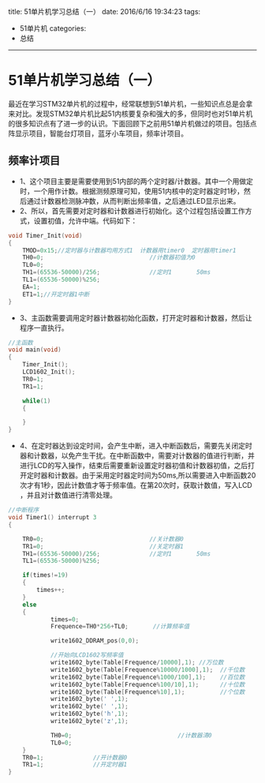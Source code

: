 title: 51单片机学习总结（一）
date: 2016/6/16 19:34:23
tags:
- 51单片机
categories:
- 总结
---

# 51单片机学习总结（一）

最近在学习STM32单片机的过程中，经常联想到51单片机，一些知识点总是会拿来对比。发现STM32单片机比起51内核要复杂和强大的多，但同时也对51单片机的很多知识点有了进一步的认识。下面回顾下之前用51单片机做过的项目。包括点阵显示项目，智能台灯项目，蓝牙小车项目，频率计项目。

<!-- more -->

## 频率计项目
- 1、这个项目主要是需要使用到51内部的两个定时器/计数器。其中一个用做定时，一个用作计数。根据测频原理可知，使用51内核中的定时器定时1秒，然后通过计数器检测脉冲数，从而判断出频率值，之后通过LED显示出来。
- 2、所以，首先需要对定时器和计数器进行初始化。这个过程包括设置工作方式，设置初值，允许中端。代码如下：

```c
void Timer_Init(void)
{
	TMOD=0x15;//定时器与计数器均用方式1  计数器用timer0  定时器用timer1
	TH0=0;								//计数器初值为0
	TL0=0;								
	TH1=(65536-50000)/256;				//定时1		50ms
	TL1=(65536-50000)%256;
	EA=1;
	ET1=1;//开定时器1中断
}
```

- 3、主函数需要调用定时器计数器初始化函数，打开定时器和计数器，然后让程序一直执行。

```c
//主函数
void main(void)
{
	Timer_Init();
	LCD1602_Init();
	TR0=1;
	TR1=1;

	while(1)
	{

	}
}

```

- 4、在定时器达到设定时间，会产生中断，进入中断函数后，需要先关闭定时器和计数器，以免产生干扰。在中断函数中，需要对计数器的值进行判断，并进行LCD的写入操作，结束后需要重新设置定时器初值和计数器初值，之后打开定时器和计数器。由于采用定时器定时间为50ms,所以需要进入中断函数20次才有1秒，因此计数值才等于频率值。在第20次时，获取计数值，写入LCD ，并且对计数值进行清零处理。

```c
//中断程序
void Timer1() interrupt 3
{

	TR0=0;								//关计数器0
	TR1=0;								//关定时器1
	TH1=(65536-50000)/256;				//定时1		50ms
	TL1=(65536-50000)%256;              

	if(times!=19)
	{
		times++;
	}
	else
	{
			times=0;
			Frequence=TH0*256+TL0;       //计算频率值

			write1602_DDRAM_pos(0,0);

			//开始向LCD1602写频率值
			write1602_byte(Table[Frequence/10000],1); //万位数
			write1602_byte(Table[Frequence%10000/1000],1);	//千位数
			write1602_byte(Table[Frequence%1000/100],1);	//百位数
			write1602_byte(Table[Frequence%100/10],1);	    //十位数
			write1602_byte(Table[Frequence%10],1);			//个位数
			write1602_byte(' ',1);
			write1602_byte(' ',1);
			write1602_byte('h',1);						
			write1602_byte('z',1);

			TH0=0;								//计数器清0
			TL0=0;
	}
	TR0=1;				//开计数器0
	TR1=1;				//开定时器1
}
```
